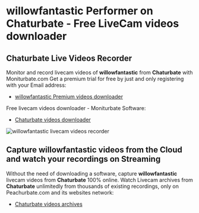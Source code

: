 # willowfantastic Performer on Chaturbate - Free LiveCam videos downloader

## Chaturbate Live Videos Recorder

Monitor and record livecam videos of **willowfantastic** from **Chaturbate** with Moniturbate.com
Get a premium trial for free by just and only registering with your Email address:
* [willowfantastic Premium videos downloader](https://moniturbate.com/request-demo-licence-key.html)

Free livecam videos downloader - Moniturbate Software:
* [Chaturbate videos downloader](https://moniturbate.com/moniturbate-download-software.html)

![willowfantastic livecam videos recorder](https://peachurnet.com/templates/moniturbate-software.png)


## Capture willowfantastic videos from the Cloud and watch your recordings on Streaming

Without the need of downloading a software, capture **willowfantastic** livecam videos from **Chaturbate** 100% online.
Watch Livecam archives from **Chaturbate** unlimitedly from thousands of existing recordings, only on Peachurbate.com and its websites network:
* [Chaturbate videos archives](https://peachurnet.com/)